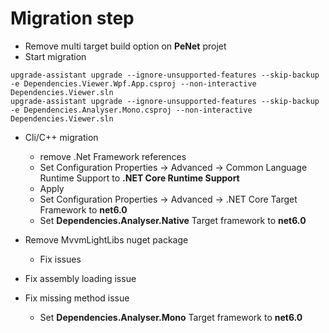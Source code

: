 # Migration step

- Remove multi target build option on **PeNet** projet
- Start migration

```
upgrade-assistant upgrade --ignore-unsupported-features --skip-backup -e Dependencies.Viewer.Wpf.App.csproj --non-interactive Dependencies.Viewer.sln
upgrade-assistant upgrade --ignore-unsupported-features --skip-backup -e Dependencies.Analyser.Mono.csproj --non-interactive Dependencies.Viewer.sln
```

- Cli/C++ migration
  - remove .Net Framework references
  - Set Configuration Properties -> Advanced -> Common Language Runtime Support to **.NET Core Runtime Support**
  - Apply
  - Set Configuration Properties -> Advanced -> .NET Core Target Framework to **net6.0**
  - Set **Dependencies.Analyser.Native** Target framework to **net6.0**

- Remove MvvmLightLibs nuget package
  - Fix issues

- Fix assembly loading issue

- Fix missing method issue
  -  Set **Dependencies.Analyser.Mono** Target framework to **net6.0**


